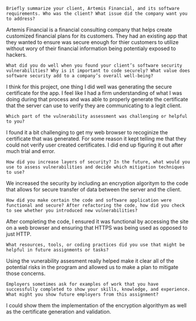 
    Briefly summarize your client, Artemis Financial, and its software requirements. Who was the client? What issue did the company want you to address?
  Artemis Financial is a financial consulting company that helps create customized financial plans for its customers. 
  They had an existing app that they wanted to ensure was secure enough for thier customers to utilize without wory of their financial information being potentialy exposed to hackers.
  
    What did you do well when you found your client’s software security vulnerabilities? Why is it important to code securely? What value does software security add to a company’s overall well-being?
  I think for this project, one thing I did well was generating the secure certificate for the app. I feel like I had a firm understanding of what I was doing during that process and was able to properly generate the certificate that the server can use to verify they are communicating to a legit client.
  
    Which part of the vulnerability assessment was challenging or helpful to you?
  I found it a bit challenging to get my web browser to recoginize the certificate that was generated. For some reason it kept telling me that they could not verify user created certificates. I did end up figuring it out after much trial and error.
  
    How did you increase layers of security? In the future, what would you use to assess vulnerabilities and decide which mitigation techniques to use?
  We increased the security by including an encryption algoritym to the code that allows for secure transfer of data between the server and the client.
  
    How did you make certain the code and software application were functional and secure? After refactoring the code, how did you check to see whether you introduced new vulnerabilities?
  After completing the code, I ensured it was functional by accessing the site on a web browser and ensuring that HTTPS was being used as opposed to just HTTP.
  
    What resources, tools, or coding practices did you use that might be helpful in future assignments or tasks?
  Using the vunerability assesment really helped make it clear all of the potential risks in the program and allowed us to make a plan to mitigate those concerns. 
  
    Employers sometimes ask for examples of work that you have successfully completed to show your skills, knowledge, and experience. What might you show future employers from this assignment?
  I could show them the implementation of the encryption algorithym as well as the certificate generation and validation. 
